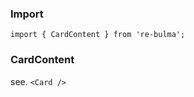   ### Import
  
  `import { CardContent } from 're-bulma';`
  
  ### CardContent

  see. `<Card />`
